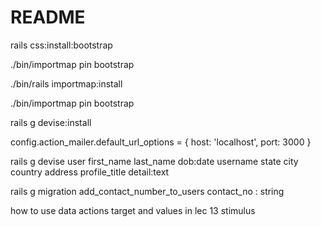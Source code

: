 # README

<!-- todo this will install bootstrap5 in the project -->
rails css:install:bootstrap

<!-- todo it will install the dependency for bootstrap -->
./bin/importmap pin bootstrap
<!-- todo to create the bin/importmap  -->
./bin/rails importmap:install

<!-- todo  add bootstrap dependency in rails -->
./bin/importmap pin bootstrap

<!-- todo to install devise -->
rails g devise:install

<!-- todo copy this line in development.rb -->
config.action_mailer.default_url_options = { host: 'localhost', port: 3000 }

<!-- our attributes will be added along with the avaliable one -->
<!-- todo now we want to generate the custom devise properties -->
rails g devise user first_name last_name dob:date username state city country address profile_title detail:text

rails g migration  add_contact_number_to_users contact_no : string

<!-- todo using faker gem we can use the huge amount of data for testing purpose -->

<!-- lec 13 start from here -->
how to use data actions target and values in lec 13  stimulus
